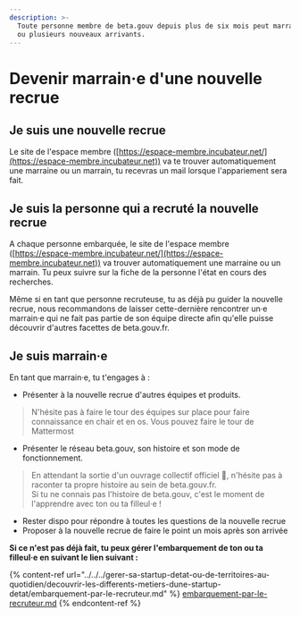 ```yaml
---
description: >-
  Toute personne membre de beta.gouv depuis plus de six mois peut marrainer un
  ou plusieurs nouveaux arrivants.
---
```


# Devenir marrain·e d'une nouvelle recrue

## Je suis une nouvelle recrue

Le site de l'espace membre ([https://espace-membre.incubateur.net/](https://espace-membre.incubateur.net)) va te trouver automatiquement une marraine ou un marrain, tu recevras un mail lorsque l'appariement sera fait.

## Je suis la personne qui a recruté la nouvelle recrue

A chaque personne embarquée, le site de l'espace membre ([https://espace-membre.incubateur.net/](https://espace-membre.incubateur.net)) va trouver automatiquement une marraine ou un marrain. Tu peux suivre sur la fiche de la personne l'état en cours des recherches.

Même si en tant que personne recruteuse, tu as déjà pu guider la nouvelle recrue, nous recommandons de laisser cette-dernière rencontrer un·e marrain·e qui ne fait pas partie de son équipe directe afin qu'elle puisse découvrir d'autres facettes de beta.gouv.fr.

## Je suis marrain·e

En tant que marrain·e, tu t'engages à :

* Présenter à la nouvelle recrue d'autres équipes et produits.

> N'hésite pas à faire le tour des équipes sur place pour faire connaissance en chair et en os. Vous pouvez faire le tour de Mattermost

* Présenter le réseau beta.gouv, son histoire et son mode de fonctionnement.

> En attendant la sortie d'un ouvrage collectif officiel 📖, n'hésite pas à raconter ta propre histoire au sein de beta.gouv.fr.\
> Si tu ne connais pas l'histoire de beta.gouv, c'est le moment de l'apprendre avec ton ou ta filleul·e !

* Rester dispo pour répondre à toutes les questions de la nouvelle recrue
* Proposer à la nouvelle recrue de faire le point un mois après son arrivée

**Si ce n'est pas déjà fait, tu peux gérer l'embarquement de ton ou ta filleul·e en suivant le lien suivant :**

{% content-ref url="../../../gerer-sa-startup-detat-ou-de-territoires-au-quotidien/decouvrir-les-differents-metiers-dune-startup-detat/embarquement-par-le-recruteur.md" %}
[embarquement-par-le-recruteur.md](../../../gerer-sa-startup-detat-ou-de-territoires-au-quotidien/decouvrir-les-differents-metiers-dune-startup-detat/embarquement-par-le-recruteur.md)
{% endcontent-ref %}

